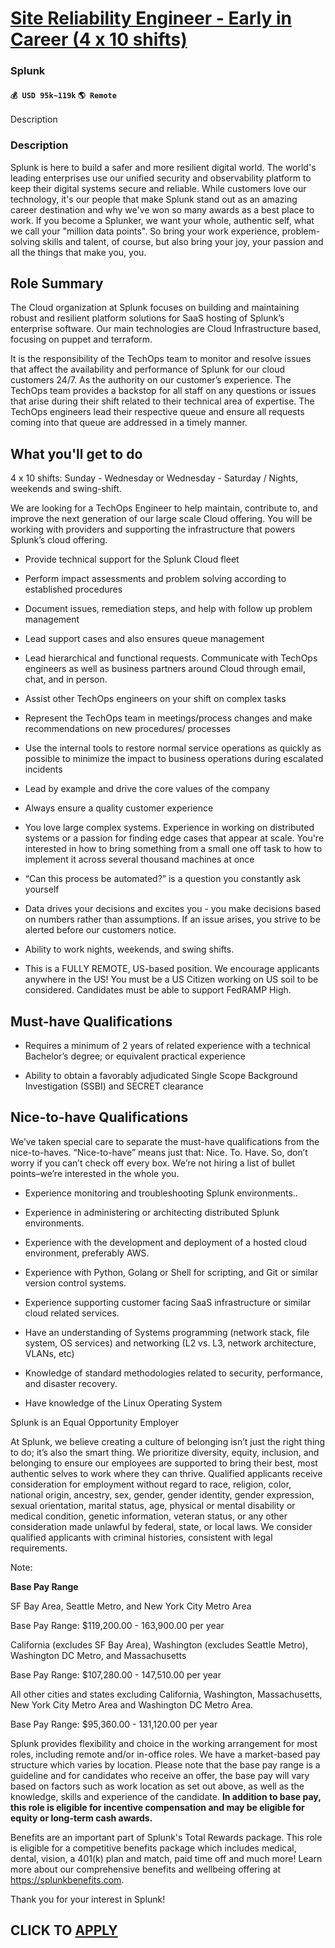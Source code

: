 # [Site Reliability Engineer - Early in Career (4 x 10 shifts)](https://www.remotewlb.com/apply/site-reliability-engineer-early-in-career-4-x-10-shifts)  
### Splunk  
#### `💰 USD 95k~119k` `🌎 Remote`  

Description

### Description

Splunk is here to build a safer and more resilient digital world. The world's leading enterprises use our unified security and observability platform to keep their digital systems secure and reliable. While customers love our technology, it's our people that make Splunk stand out as an amazing career destination and why we've won so many awards as a best place to work. If you become a Splunker, we want your whole, authentic self, what we call your "million data points". So bring your work experience, problem-solving skills and talent, of course, but also bring your joy, your passion and all the things that make you, you.

## Role Summary

The Cloud organization at Splunk focuses on building and maintaining robust and resilient platform solutions for SaaS hosting of Splunk’s enterprise software. Our main technologies are Cloud Infrastructure based, focusing on puppet and terraform.

It is the responsibility of the TechOps team to monitor and resolve issues that affect the availability and performance of Splunk for our cloud customers 24/7. As the authority on our customer’s experience. The TechOps team provides a backstop for all staff on any questions or issues that arise during their shift related to their technical area of expertise. The TechOps engineers lead their respective queue and ensure all requests coming into that queue are addressed in a timely manner.

## What you'll get to do

4 x 10 shifts: Sunday - Wednesday or Wednesday - Saturday / Nights, weekends and swing-shift.

We are looking for a TechOps Engineer to help maintain, contribute to, and improve the next generation of our large scale Cloud offering. You will be working with providers and supporting the infrastructure that powers Splunk’s cloud offering.

  * Provide technical support for the Splunk Cloud fleet

  * Perform impact assessments and problem solving according to established procedures

  * Document issues, remediation steps, and help with follow up problem management

  * Lead support cases and also ensures queue management

  * Lead hierarchical and functional requests. Communicate with TechOps engineers as well as business partners around Cloud through email, chat, and in person.

  * Assist other TechOps engineers on your shift on complex tasks

  * Represent the TechOps team in meetings/process changes and make recommendations on new procedures/ processes

  * Use the internal tools to restore normal service operations as quickly as possible to minimize the impact to business operations during escalated incidents

  * Lead by example and drive the core values of the company

  * Always ensure a quality customer experience

  * You love large complex systems. Experience in working on distributed systems or a passion for finding edge cases that appear at scale. You're interested in how to bring something from a small one off task to how to implement it across several thousand machines at once

  * “Can this process be automated?” is a question you constantly ask yourself

  * Data drives your decisions and excites you - you make decisions based on numbers rather than assumptions. If an issue arises, you strive to be alerted before our customers notice.

  * Ability to work nights, weekends, and swing shifts.

  * This is a FULLY REMOTE, US-based position. We encourage applicants anywhere in the US! You must be a US Citizen working on US soil to be considered. Candidates must be able to support FedRAMP High.

## Must-have Qualifications

  * Requires a minimum of 2 years of related experience with a technical Bachelor’s degree; or equivalent practical experience

  * Ability to obtain a favorably adjudicated Single Scope Background Investigation (SSBI) and SECRET clearance

## Nice-to-have Qualifications

We’ve taken special care to separate the must-have qualifications from the nice-to-haves. “Nice-to-have” means just that: Nice. To. Have. So, don’t worry if you can’t check off every box. We’re not hiring a list of bullet points–we’re interested in the whole you.

  * Experience monitoring and troubleshooting Splunk environments..

  * Experience in administering or architecting distributed Splunk environments.

  * Experience with the development and deployment of a hosted cloud environment, preferably AWS.

  * Experience with Python, Golang or Shell for scripting, and Git or similar version control systems.

  * Experience supporting customer facing SaaS infrastructure or similar cloud related services.

  * Have an understanding of Systems programming (network stack, file system, OS services) and networking (L2 vs. L3, network architecture, VLANs, etc)

  * Knowledge of standard methodologies related to security, performance, and disaster recovery.

  * Have knowledge of the Linux Operating System

Splunk is an Equal Opportunity Employer

At Splunk, we believe creating a culture of belonging isn’t just the right thing to do; it’s also the smart thing. We prioritize diversity, equity, inclusion, and belonging to ensure our employees are supported to bring their best, most authentic selves to work where they can thrive. Qualified applicants receive consideration for employment without regard to race, religion, color, national origin, ancestry, sex, gender, gender identity, gender expression, sexual orientation, marital status, age, physical or mental disability or medical condition, genetic information, veteran status, or any other consideration made unlawful by federal, state, or local laws. We consider qualified applicants with criminal histories, consistent with legal requirements.

Note:

 **Base Pay Range**

SF Bay Area, Seattle Metro, and New York City Metro Area

Base Pay Range: $119,200.00 - 163,900.00 per year

California (excludes SF Bay Area), Washington (excludes Seattle Metro), Washington DC Metro, and Massachusetts

Base Pay Range: $107,280.00 - 147,510.00 per year

All other cities and states excluding California, Washington, Massachusetts, New York City Metro Area and Washington DC Metro Area.

Base Pay Range: $95,360.00 - 131,120.00 per year

Splunk provides flexibility and choice in the working arrangement for most roles, including remote and/or in-office roles. We have a market-based pay structure which varies by location. Please note that the base pay range is a guideline and for candidates who receive an offer, the base pay will vary based on factors such as work location as set out above, as well as the knowledge, skills and experience of the candidate. **In addition to base pay, this role is eligible for incentive compensation and may be eligible for equity or long-term cash awards.**

Benefits are an important part of Splunk's Total Rewards package. This role is eligible for a competitive benefits package which includes medical, dental, vision, a 401(k) plan and match, paid time off and much more! Learn more about our comprehensive benefits and wellbeing offering at https://splunkbenefits.com.

Thank you for your interest in Splunk!

  
## CLICK TO [APPLY](https://www.remotewlb.com/apply/site-reliability-engineer-early-in-career-4-x-10-shifts)

